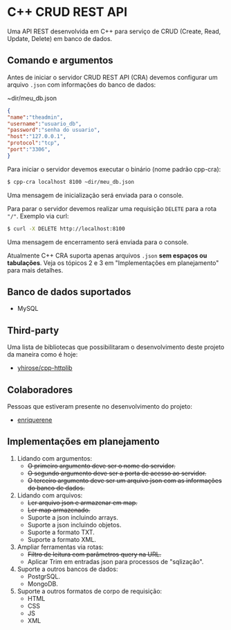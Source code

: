 # C++ CRUD REST API
Uma API REST desenvolvida em C++ para serviço de CRUD (Create, Read, Update, Delete) em banco de dados.

## Comando e argumentos
Antes de iniciar o servidor CRUD REST API (CRA) devemos configurar um arquivo `.json` com informações do banco de dados:

~dir/meu_db.json
```json
{
"name":"theadmin",
"username":"usuario_db",
"password":"senha do usuario",
"host":"127.0.0.1",
"protocol":"tcp",
"port":"3306",
}
```

Para iniciar o servidor devemos executar o binário (nome padrão cpp-cra):
```sh
$ cpp-cra localhost 8100 ~dir/meu_db.json
```
Uma mensagem de inicialização será enviada para o console.

Para parar o servidor devemos realizar uma requisição `DELETE` para a rota `"/"`. Exemplo via curl:
```sh
$ curl -X DELETE http://localhost:8100
```
Uma mensagem de encerramento será enviada para o console.

Atualmente C++ CRA suporta apenas arquivos `.json` **sem espaços ou tabulações**. Veja os tópicos 2 e 3 em "Implementações em planejamento" para mais detalhes.

## Banco de dados suportados
* MySQL

## Third-party
Uma lista de bibliotecas que possibilitaram o desenvolvimento deste projeto da maneira como é hoje:
* [yhirose/cpp-httplib](https://github.com/yhirose/cpp-httplib)

## Colaboradores
Pessoas que estiveram presente no desenvolvimento do projeto:
* [enriquerene](https://github.com/enriquerene)

## Implementações em planejamento
1. Lidando com argumentos:
    * ~~O primeiro argumento deve ser o nome do servidor.~~
    * ~~O segundo argumento deve ser a porta de acesso ao servidor.~~
    * ~~O terceiro argumento deve ser um arquivo json com as informações do banco de dados.~~
2. Lidando com arquivos:
    * ~~Ler arquivo json e armazenar em map.~~
    * ~~Ler map armazenado.~~
    * Suporte a json incluindo arrays.
    * Suporte a json incluindo objetos.
    * Suporte a formato TXT.
    * Suporte a formato XML.
3. Ampliar ferramentas via rotas:
    * ~~Filtro de leitura com parâmetros query na URL.~~
    * Aplicar Trim em entradas json para processos de "sqlização".
4. Suporte a outros bancos de dados:
    * PostgrSQL.
    * MongoDB.
5. Suporte a outros formatos de corpo de requisição:
    * HTML
    * CSS
    * JS
    * XML